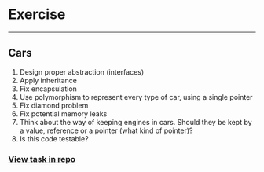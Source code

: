 <!-- .slide: data-background="#111111" -->

# Exercise

___

## Cars

1. <!-- .element: class="fragment fade-in" --> Design proper abstraction (interfaces)
2. <!-- .element: class="fragment fade-in" --> Apply inheritance
3. <!-- .element: class="fragment fade-in" --> Fix encapsulation
4. <!-- .element: class="fragment fade-in" --> Use polymorphism to represent every type of car, using a single pointer
5. <!-- .element: class="fragment fade-in" --> Fix diamond problem
6. <!-- .element: class="fragment fade-in" --> Fix potential memory leaks
7. <!-- .element: class="fragment fade-in" --> Think about the way of keeping engines in cars. Should they be kept by a value, reference or a pointer (what kind of pointer)?
8. <!-- .element: class="fragment fade-in" --> Is this code testable?

### [View task in repo](https://github.com/coders-school/Cars.git)
<!-- .element: class="fragment fade-in" -->
